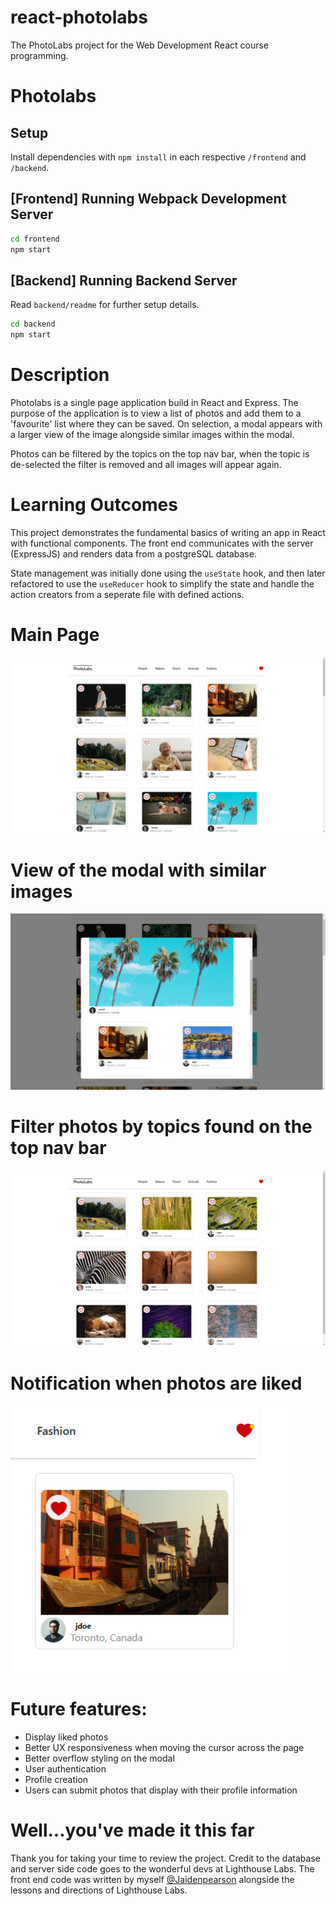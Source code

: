 # react-photolabs
The PhotoLabs project for the Web Development React course programming.

# Photolabs

## Setup

Install dependencies with `npm install` in each respective `/frontend` and `/backend`.

## [Frontend] Running Webpack Development Server

```sh
cd frontend
npm start
```

## [Backend] Running Backend Server

Read `backend/readme` for further setup details.

```sh
cd backend
npm start
```

# Description

Photolabs is a single page application build in React and Express. The purpose of the application is to view a list of photos and add them to a 'favourite' list where they can be saved. On selection, a modal appears with a larger view of the image alongside similar images within the modal.

Photos can be filtered by the topics on the top nav bar, when the topic is de-selected the filter is removed and all images will appear again.

# Learning Outcomes

This project demonstrates the fundamental basics of writing an app in React with functional components. The front end communicates with the server (ExpressJS) and renders data from a postgreSQL database. 

State management was initially done using the ```useState``` hook, and then later refactored to use the ```useReducer``` hook to simplify the state and handle the action creators from a seperate file with defined actions.

# Main Page

![A view of the main webpage on initial load](docs/Main_page.png)

# View of the modal with similar images

![A view of the modal when a photo is selected with similar photos underneath](docs/Modal.png)

# Filter photos by topics found on the top nav bar

![Photos filtered by nature](docs/FilteredPhotos.png)

# Notification when photos are liked

![A liked photo with a notification on the heart](docs/Like_notification.png)

# Future features:
- Display liked photos
- Better UX responsiveness when moving the cursor across the page
- Better overflow styling on the modal
- User authentication
- Profile creation 
- Users can submit photos that display with their profile information

# Well...you've made it this far

Thank you for taking your time to review the project. Credit to the database and server side code goes to the wonderful devs at Lighthouse Labs. The front end code was written by myself [@Jaidenpearson](https://github.com/Jaidenpearson) alongside the lessons and directions of Lighthouse Labs. 


